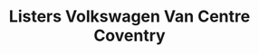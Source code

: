 ---
title: "Listers Volkswagen Van Centre Coventry"
url: /coventry/listers-volkswagen-van-centre-coventry/
shop: Autowerkstatt
---